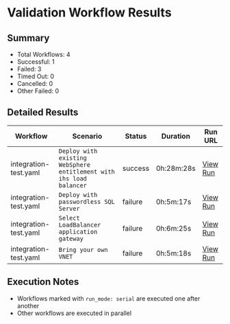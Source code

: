 # Validation Workflow Results

## Summary
- Total Workflows: 4
- Successful: 1
- Failed: 3
- Timed Out: 0
- Cancelled: 0
- Other Failed: 0

## Detailed Results

| Workflow | Scenario | Status | Duration | Run URL |
|----------|----------|---------|-----------|----------|
| integration-test.yaml | `Deploy with existing WebSphere entitlement with ihs load balancer` | success | 0h:28m:28s | [View Run](https://github.com/WASdev/azure.websphere-traditional.cluster/actions/runs/17721412786) |
| integration-test.yaml | `Deploy with passwordless SQL Server` | failure | 0h:5m:17s | [View Run](https://github.com/WASdev/azure.websphere-traditional.cluster/actions/runs/17721414113) |
| integration-test.yaml | `Select LoadBalancer application gateway` | failure | 0h:6m:25s | [View Run](https://github.com/WASdev/azure.websphere-traditional.cluster/actions/runs/17721415854) |
| integration-test.yaml | `Bring your own VNET` | failure | 0h:5m:18s | [View Run](https://github.com/WASdev/azure.websphere-traditional.cluster/actions/runs/17721417094) |


## Execution Notes
- Workflows marked with `run_mode: serial` are executed one after another
- Other workflows are executed in parallel

